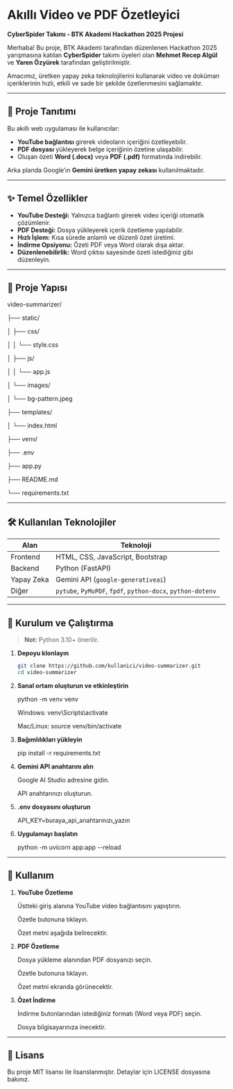 # Akıllı Video ve PDF Özetleyici

**CyberSpider Takımı - BTK Akademi Hackathon 2025 Projesi**

Merhaba! Bu proje, BTK Akademi tarafından düzenlenen Hackathon 2025 yarışmasına katılan **CyberSpider** takımı üyeleri olan **Mehmet Recep Algül** ve **Yaren Özyürek** tarafından geliştirilmiştir.

Amacımız, üretken yapay zeka teknolojilerini kullanarak video ve doküman içeriklerinin hızlı, etkili ve sade bir şekilde özetlenmesini sağlamaktır.

---

## 📌 Proje Tanıtımı

Bu akıllı web uygulaması ile kullanıcılar:

- **YouTube bağlantısı** girerek videoların içeriğini özetleyebilir.
- **PDF dosyası** yükleyerek belge içeriğinin özetine ulaşabilir.
- Oluşan özeti **Word (.docx)** veya **PDF (.pdf)** formatında indirebilir.

Arka planda Google’ın **Gemini üretken yapay zekası** kullanılmaktadır.

---

## ✨ Temel Özellikler

- **YouTube Desteği:** Yalnızca bağlantı girerek video içeriği otomatik çözümlenir.
- **PDF Desteği:** Dosya yükleyerek içerik özetleme yapılabilir.
- **Hızlı İşlem:** Kısa sürede anlamlı ve düzenli özet üretimi.
- **İndirme Opsiyonu:** Özeti PDF veya Word olarak dışa aktar.
- **Düzenlenebilirlik:** Word çıktısı sayesinde özeti istediğiniz gibi düzenleyin.

---

## 📂 Proje Yapısı

video-summarizer/

├── static/

│ ├── css/

│ │ └── style.css

│ ├── js/

│ │ └── app.js

│ └── images/

│ └── bg-pattern.jpeg

├── templates/

│ └── index.html

├── venv/

├── .env

├── app.py

├── README.md

└── requirements.txt

---

## 🛠 Kullanılan Teknolojiler

| Alan       | Teknoloji                                                   |
| ---------- | ----------------------------------------------------------- |
| Frontend   | HTML, CSS, JavaScript, Bootstrap                            |
| Backend    | Python (FastAPI)                                            |
| Yapay Zeka | Gemini API (`google-generativeai`)                          |
| Diğer      | `pytube`, `PyMuPDF`, `fpdf`, `python-docx`, `python-dotenv` |

---

## 🚀 Kurulum ve Çalıştırma

> **Not:** Python 3.10+ önerilir.

1. **Depoyu klonlayın**
   ```bash
   git clone https://github.com/kullanici/video-summarizer.git
   cd video-summarizer

2. **Sanal ortam oluşturun ve etkinleştirin**

     python -m venv venv

     Windows: 
     venv\Scripts\activate

     Mac/Linux: 
     source venv/bin/activate

3. **Bağımlılıkları yükleyin**

     pip install -r requirements.txt

4. **Gemini API anahtarını alın**

     Google AI Studio adresine gidin.
  
     API anahtarınızı oluşturun.

5. **.env dosyasını oluşturun**

     API_KEY=buraya_api_anahtarınızı_yazın

6. **Uygulamayı başlatın**

     python -m uvicorn app:app --reload

---

## 📖 Kullanım

1. **YouTube Özetleme**

     Üstteki giriş alanına YouTube video bağlantısını yapıştırın.

     Özetle butonuna tıklayın.
  
     Özet metni aşağıda belirecektir.

2. **PDF Özetleme**

     Dosya yükleme alanından PDF dosyanızı seçin.
  
     Özetle butonuna tıklayın.
  
     Özet metni ekranda görünecektir.

3. **Özet İndirme**

     İndirme butonlarından istediğiniz formatı (Word veya PDF) seçin.
  
     Dosya bilgisayarınıza inecektir.

---

## 📜 Lisans
Bu proje MIT lisansı ile lisanslanmıştır. Detaylar için LICENSE dosyasına bakınız.
